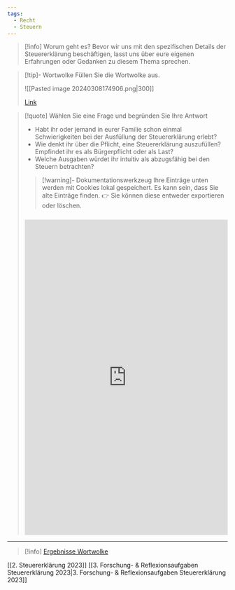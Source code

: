 ```yaml
---
tags:
  - Recht
  - Steuern
---
```

>[!info] Worum geht es?
>Bevor wir uns mit den spezifischen Details der Steuererklärung beschäftigen, lasst uns über eure eigenen Erfahrungen oder Gedanken zu diesem Thema sprechen.

>[!tip]- Wortwolke
>Füllen Sie die Wortwolke aus.
> 
> ![[Pasted image 20240308174906.png|300]]
>
>[Link](https://www.srf.ch/sendungen/kassensturz-espresso/espresso/steuererklaerung-2023-was-kann-alles-abgezogen-werden)

>[!quote] Wählen Sie eine Frage und begründen Sie Ihre Antwort
> - Habt ihr oder jemand in eurer Familie schon einmal Schwierigkeiten bei der Ausfüllung der Steuererklärung erlebt?
> - Wie denkt ihr über die Pflicht, eine Steuererklärung auszufüllen? Empfindet ihr es als Bürgerpflicht oder als Last?
> - Welche Ausgaben würdet ihr intuitiv als abzugsfähig bei den Steuern betrachten? 
>   
>>[!warning]- Dokumentationswerkzeug 
>Ihre Einträge unten werden mit Cookies lokal gespeichert. Es kann sein, dass Sie alte Einträge finden. 
>👉 Sie können diese entweder exportieren oder löschen.
>#####
><iframe src="https://app.Lumi.education/api/v1/run/rdWSOq/embed" width="100%" height="720" frameborder="0" allowfullscreen="allowfullscreen" allow="geolocation *; microphone *; camera *; midi *; encrypted-media *"></iframe>

---

>[!info] [Ergebnisse Wortwolke](https://www.mentimeter.com/app/presentation/alpcndba5u8fnkh377zi6xa5td93mtyg)

[[2. Steuererklärung 2023]]
[[3. Forschung- & Reflexionsaufgaben Steuererklärung 2023|3. Forschung- & Reflexionsaufgaben Steuererklärung 2023]]


